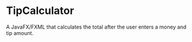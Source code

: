 # TipCalculator
A JavaFX/FXML that calculates the total after the user enters a money and tip amount.
